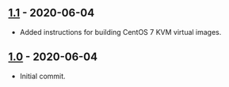 ## [1.1] - 2020-06-04
- Added instructions for building CentOS 7 KVM virtual images.

## [1.0] - 2020-06-04
- Initial commit. 

[1.1]: https://github.com/aco950/ansible-examples/releases/tag/v1.1
[1.0]: https://github.com/aco950/ansible-examples/releases/tag/v1.0

